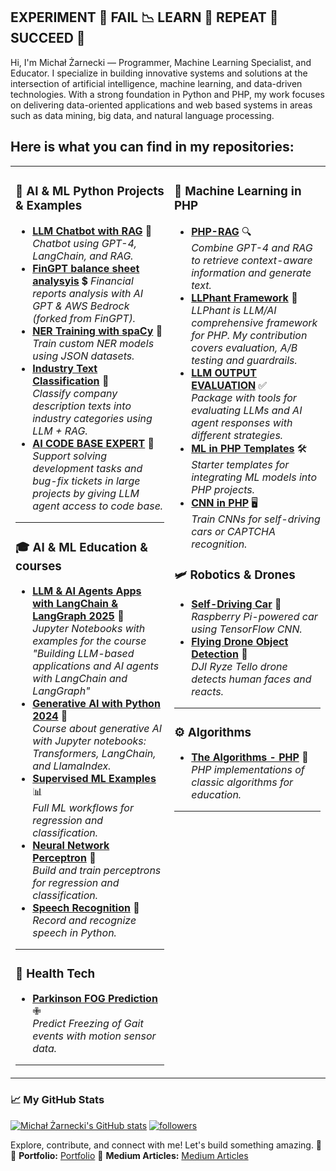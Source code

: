 ## EXPERIMENT 🧪 FAIL 📉 LEARN 🧠 REPEAT 🔁 SUCCEED 🚀

Hi, I'm Michał Żarnecki — Programmer, Machine Learning Specialist, and Educator. I specialize in building innovative systems and solutions at the intersection of artificial intelligence, machine learning, and data-driven technologies. With a strong foundation in Python and PHP, my work focuses on delivering data-oriented applications and web based systems in areas such as data mining, big data, and natural language processing.

## Here is what you can find in my repositories:
<table>
  <tr>
    <td valign="top">

### 🤖 AI & ML Python Projects & Examples 
- [**LLM Chatbot with RAG**](https://github.com/mzarnecki/llm-chatbot-rag-langchain) 💬  
   *Chatbot using GPT-4, LangChain, and RAG.*    
- [**FinGPT balance sheet analysyis**](https://github.com/mzarnecki/FinGPT) 💲
  *Financial reports analysis with AI GPT & AWS Bedrock (forked from FinGPT).*
- [**NER Training with spaCy**](https://github.com/mzarnecki/train-ner-model-with-spacy) 🔖  
   *Train custom NER models using JSON datasets.*
- [**Industry Text Classification**](https://github.com/mzarnecki/companyDescriptionClassification) 🏢  
  *Classify company description texts into industry categories using LLM + RAG.*
- [**AI CODE BASE EXPERT**](https://github.com/mzarnecki/ai-codebase-expert) 🤖
  *Support solving development tasks and bug-fix tickets in large projects by giving LLM agent access to code base.*

---

### 🎓 AI & ML Education & courses
- [**LLM & AI Agents Apps with LangChain & LangGraph 2025**](https://github.com/mzarnecki/course_llm_agent_apps_with_langchain_and_langgraph) 🔗  
   *Jupyter Notebooks with examples for the course "Building LLM-based applications and AI agents with LangChain and LangGraph"*
- [**Generative AI with Python 2024**](https://github.com/mzarnecki/course-generative-ai-python) 🐍  
   *Course about generative AI with Jupyter notebooks: Transformers, LangChain, and LlamaIndex.*
- [**Supervised ML Examples**](https://github.com/mzarnecki/supervised-machine-learning-full-examples) 📊  
   *Full ML workflows for regression and classification.*
- [**Neural Network Perceptron**](https://github.com/mzarnecki/neural-network-perceptron-in-python) 🧠 \
   *Build and train perceptrons for regression and classification.*  
- [**Speech Recognition**](https://github.com/mzarnecki/speech-recognition-api-example) 🎤  
   *Record and recognize speech in Python.*

---

### 🏥 **Health Tech**
- [**Parkinson FOG Prediction**](https://github.com/mzarnecki/parkinson-fog-prediction) ✙  
   *Predict Freezing of Gait events with motion sensor data.*

---

</td>
<td valign="top">
  
### 🐘 **Machine Learning in PHP**
- [**PHP-RAG**](https://github.com/mzarnecki/php-rag) 🔍  
   *Combine GPT-4 and RAG to retrieve context-aware information and generate text.*
- [**LLPhant Framework**](https://github.com/LLPhant/LLPhant) 🧩  
   *LLPhant is LLM/AI comprehensive framework for PHP. My contribution covers evaluation, A/B testing and guardrails.*
- [**LLM OUTPUT EVALUATION**](https://github.com/mzarnecki/php-llm-evaluation) ✅  
   *Package with tools for evaluating LLMs and AI agent responses with different strategies.* 
- [**ML in PHP Templates**](https://github.com/mzarnecki/ml-in-php-start-templates) 🛠️  
   *Starter templates for integrating ML models into PHP projects.*
- [**CNN in PHP**](https://github.com/mzarnecki/phpcnn) 🖥️  
   *Train CNNs for self-driving cars or CAPTCHA recognition.*

### 🛩️ **Robotics & Drones**
- [**Self-Driving Car**](https://github.com/mzarnecki/self-driving-car-raspberry) 🚗  
   *Raspberry Pi-powered car using TensorFlow CNN.*
- [**Flying Drone Object Detection**](https://github.com/mzarnecki/flying-drone-object-detection) 🚁  
   *DJI Ryze Tello drone detects human faces and reacts.*

---

### ⚙️ **Algorithms**
- [**The Algorithms - PHP**](https://github.com/TheAlgorithms/PHP) 🧩  
   *PHP implementations of classic algorithms for education.*

---

</td>
</tr>
</table>

### <b>📈 My GitHub Stats</b>
  <a href="http://www.github.com/mzarnecki"><img src="https://github-readme-stats.vercel.app/api?username=mzarnecki&show_icons=true&hide=issues,&count_private=true&title_color=10b981&text_color=ffffff&icon_color=facc15&bg_color=1c1917&hide_border=true" alt="Michał Żarnecki's GitHub stats" /></a>
  <a href="https://github.com/mzarnecki?tab=followers">
    <img alt="followers" title="Follow me on Github" src="https://custom-icon-badges.demolab.com/github/followers/mzarnecki?color=236ad3&labelColor=1155bb&style=for-the-badge&logo=person-add&label=Follow&logoColor=white"/></a>


Explore, contribute, and connect with me! Let's build something amazing. 🚀  
💼 **Portfolio:** [Portfolio](https://brightcode.pl)
📜 **Medium Articles:** [Medium Articles](https://medium.com/@brightcode)
